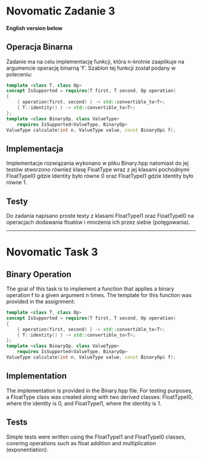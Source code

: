 # Novomatic Zadanie 3
#### English version below

## Operacja Binarna
Zadanie ma na celu implementację funkcji, która n-krotnie zaaplikuje na argumencie operację binarną 'f'. Szablon tej funkcji został podany w poleceniu:
```c++
template <class T, class Op>
concept IsSupported = requires(T first, T second, Op operation)
{
    { operation(first, second) } -> std::convertible_to<T>;
    { T::identity() } -> std::convertible_to<T>;
};
template <class BinaryOp, class ValueType>
    requires IsSupported<ValueType, BinaryOp>
ValueType calculate(int n, ValueType value, const BinaryOp& f);
```

## Implementacja

Implementacje rozwiązania wykonano w pliku Binary.hpp natomiast do jej testów stworzono również klasę FloatType wraz z jej klasami pochodnymi FloatTypeI0 gdzie Identity było równe 0 oraz FloatTypeI1 gdzie Identity było równe 1.

## Testy

Do zadania napisano proste testy z klasami FloatTypeI1 oraz FloatTypeI0 na operacjach dodawania floatów i mnożenia ich przez siebie (potęgowania).

---
# Novomatic Task 3

## Binary Operation
The goal of this task is to implement a function that applies a binary operation f to a given argument n times. The template for this function was provided in the assignment:
```c++
template <class T, class Op>
concept IsSupported = requires(T first, T second, Op operation)
{
    { operation(first, second) } -> std::convertible_to<T>;
    { T::identity() } -> std::convertible_to<T>;
};
template <class BinaryOp, class ValueType>
    requires IsSupported<ValueType, BinaryOp>
ValueType calculate(int n, ValueType value, const BinaryOp& f);
```

## Implementation
The implementation is provided in the Binary.hpp file. For testing purposes, a FloatType class was created along with two derived classes: FloatTypeI0, where the identity is 0, and FloatTypeI1, where the identity is 1.

## Tests
Simple tests were written using the FloatTypeI1 and FloatTypeI0 classes, covering operations such as float addition and multiplication (exponentiation).